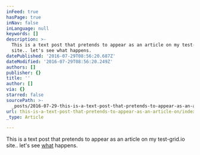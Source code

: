 ```yaml
---
inFeed: true
hasPage: true
inNav: false
inLanguage: null
keywords: []
description: >-
  This is a text post that pretends to appear as an article on my test-grid.io
  site.. let's see what happens.
datePublished: '2016-07-29T08:56:20.687Z'
dateModified: '2016-07-29T08:56:20.249Z'
authors: []
publisher: {}
title: ''
author: []
via: {}
starred: false
sourcePath: >-
  _posts/2016-07-29-this-is-a-text-post-that-pretends-to-appear-as-an-article-on.md
url: this-is-a-text-post-that-pretends-to-appear-as-an-article-on/index.html
_type: Article

---
```

This is a text post that pretends to appear as an article on my test-grid.io site.. let's see [what][0] happens.

[0]: www.mini.com